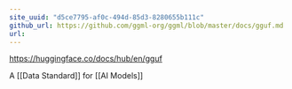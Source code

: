```yaml
---
site_uuid: "d5ce7795-af0c-494d-85d3-8280655b111c"
github_url: https://github.com/ggml-org/ggml/blob/master/docs/gguf.md
url:
---
```

https://huggingface.co/docs/hub/en/gguf

A [[Data Standard]] for [[AI Models]]
